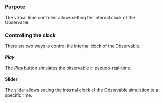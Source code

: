 ### Purpose
The virtual time controller allows setting the internal clock of the Observable.

### Controlling the clock

There are two ways to control the internal clock of the Observable.

#### ***Play***
The *Play* button simulates the observable in pseudo-real-time.

#### Slider
The slider allows setting the internal clock of the Observable simulation to a specific time.
